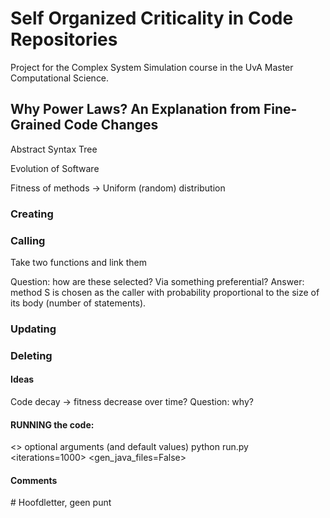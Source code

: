 # Self Organized Criticality in Code Repositories
Project for the Complex System Simulation course in the UvA Master Computational Science.

## Why Power Laws? An Explanation from Fine-Grained Code Changes
Abstract Syntax Tree

Evolution of Software

Fitness of methods -> Uniform (random) distribution

### Creating

### Calling
Take two functions and link them

Question: how are these selected? Via something preferential?
Answer: method S is chosen as the caller with probability proportional to the size of its body (number of statements).

### Updating

### Deleting

#### Ideas
Code decay -> fitness decrease over time?
Question: why?

#### RUNNING the code:
<> optional arguments (and default values)
python run.py <iterations=1000> <gen_java_files=False>

#### Comments
\# Hoofdletter, geen punt
